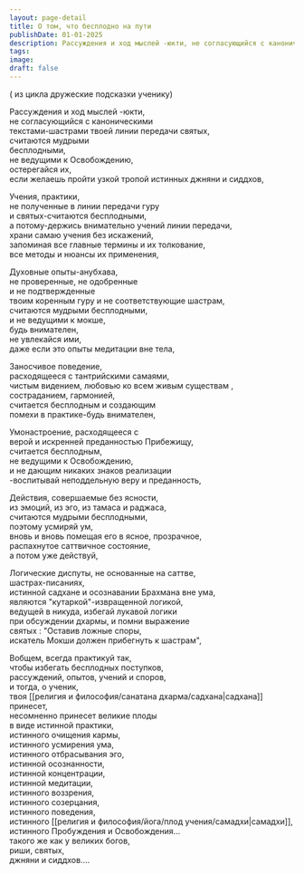 ```yaml
---
layout: page-detail
title: О том, что бесплодно на пути
publishDate: 01-01-2025
description: Рассуждения и ход мыслей -юкти, не согласующийся с каноническими текстами-шастрами твоей линии передачи святых,  считаются мудрыми бесплодными...
tags:
image:
draft: false
---
```

( из цикла дружеские подсказки ученику)  
  
Рассуждения и ход мыслей -юкти,   
не согласующийся с каноническими   
текстами-шастрами твоей линии передачи святых,  
считаются мудрыми   
бесплодными,  
не ведущими к Освобождению,   
остерегайся их,  
если желаешь пройти узкой тропой истинных джняни и сиддхов,  
  
Учения, практики,   
не полученные в линии передачи гуру   
и святых-считаются бесплодными,  
а потому-держись внимательно учений линии передачи,  
храни самаю учения без искажений,  
запоминая все главные термины и их толкование,   
все методы и нюансы их применения,   
  
Духовные опыты-анубхава,  
не проверенные, не одобренные   
и не подтвержденные   
твоим коренным гуру и не соответствующие шастрам,  
считаются мудрыми бесплодными,   
и не ведущими к мокше,  
будь внимателен,  
не увлекайся ими,   
даже если это опыты медитации вне тела,  
  
Заносчивое поведение,   
расходящееся с тантрийскими самаями,  
чистым видением, любовью ко всем живым существам ,  
состраданием, гармонией,  
считается бесплодным и создающим   
помехи в практике-будь внимателен,  
  
Умонастроение, расходящееся с   
верой и искренней преданностью Прибежищу,   
считается бесплодным,  
не ведущими к Освобождению,  
и не дающим никаких знаков реализации  
\-воспитывай неподдельную веру и преданность,  
  
Действия, совершаемые без ясности,   
из эмоций, из эго, из тамаса и раджаса,  
считаются мудрыми бесплодными,  
поэтому усмиряй ум,   
вновь и вновь помещая его в ясное, прозрачное,   
распахнутое саттвичное состояние,  
а потом уже действуй,   
  
Логические диспуты, не основанные на саттве,  
шастрах-писаниях,   
истинной садхане и осознавании Брахмана вне ума,  
являются "кутаркой"-извращенной логикой,  
ведущей в никуда, избегай лукавой логики   
при обсуждении дхармы, и помни выражение   
святых : "Оставив ложные споры,   
искатель Мокши должен прибегнуть к шастрам",  
  
Вобщем, всегда практикуй так,  
чтобы избегать бесплодных поступков,  
рассуждений, опытов, учений и споров,  
и тогда, о ученик,   
твоя [[религия и философия/санатана дхарма/садхана|садхана]] принесет,  
несомненно принесет великие плоды  
в виде истинной практики,  
истинного очищения кармы,   
истинного усмирения ума,  
истинного отбрасывания эго,  
истинной осознанности,  
истинной концентрации,  
истинной медитации,  
истинного воззрения,   
истинного созерцания,   
истинного поведения,  
истинного [[религия и философия/йога/плод учения/самадхи|самадхи]],  
истинного Пробуждения и Освобождения...  
такого же как у великих богов,  
риши, святых,   
джняни и сиддхов....
  
  
